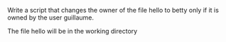 Write a script that changes the owner of the file hello to betty only if it is owned by the user guillaume.

The file hello will be in the working directory
